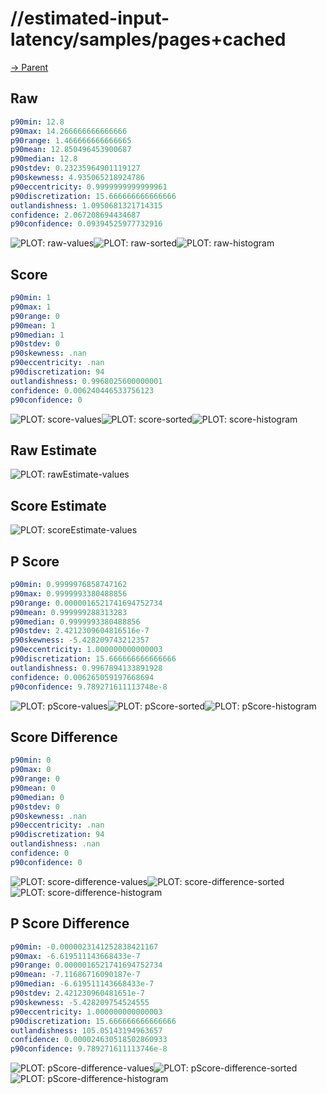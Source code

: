 
# //estimated-input-latency/samples/pages+cached

[→ Parent](../..)


## Raw


```yaml
p90min: 12.8
p90max: 14.266666666666666
p90range: 1.466666666666665
p90mean: 12.850496453900687
p90median: 12.8
p90stdev: 0.23235964901119127
p90skewness: 4.935065218924786
p90eccentricity: 0.9999999999999961
p90discretization: 15.666666666666666
outlandishness: 1.0950681321714315
confidence: 2.067208694434687
p90confidence: 0.09394525977732916

```

![PLOT: raw-values](./raw/values.svg)![PLOT: raw-sorted](./raw/sorted.svg)![PLOT: raw-histogram](./raw/histogram.svg)
## Score


```yaml
p90min: 1
p90max: 1
p90range: 0
p90mean: 1
p90median: 1
p90stdev: 0
p90skewness: .nan
p90eccentricity: .nan
p90discretization: 94
outlandishness: 0.9968025600000001
confidence: 0.006240446533756123
p90confidence: 0

```

![PLOT: score-values](./score/values.svg)![PLOT: score-sorted](./score/sorted.svg)![PLOT: score-histogram](./score/histogram.svg)
## Raw Estimate

![PLOT: rawEstimate-values](./rawEstimate/values.svg)
## Score Estimate

![PLOT: scoreEstimate-values](./scoreEstimate/values.svg)
## P Score


```yaml
p90min: 0.9999976858747162
p90max: 0.9999993380488856
p90range: 0.0000016521741694752734
p90mean: 0.999999288313283
p90median: 0.9999993380488856
p90stdev: 2.4212309604816516e-7
p90skewness: -5.428209743212357
p90eccentricity: 1.000000000000003
p90discretization: 15.666666666666666
outlandishness: 0.9967894133891928
confidence: 0.006265059197668694
p90confidence: 9.789271611113748e-8

```

![PLOT: pScore-values](./pScore/values.svg)![PLOT: pScore-sorted](./pScore/sorted.svg)![PLOT: pScore-histogram](./pScore/histogram.svg)
## Score Difference


```yaml
p90min: 0
p90max: 0
p90range: 0
p90mean: 0
p90median: 0
p90stdev: 0
p90skewness: .nan
p90eccentricity: .nan
p90discretization: 94
outlandishness: .nan
confidence: 0
p90confidence: 0

```

![PLOT: score-difference-values](./score-difference/values.svg)![PLOT: score-difference-sorted](./score-difference/sorted.svg)![PLOT: score-difference-histogram](./score-difference/histogram.svg)
## P Score Difference


```yaml
p90min: -0.0000023141252838421167
p90max: -6.619511143668433e-7
p90range: 0.0000016521741694752734
p90mean: -7.11686716090187e-7
p90median: -6.619511143668433e-7
p90stdev: 2.421230960481651e-7
p90skewness: -5.428209754524555
p90eccentricity: 1.000000000000003
p90discretization: 15.666666666666666
outlandishness: 105.05143194963657
confidence: 0.000024630518502860933
p90confidence: 9.789271611113746e-8

```

![PLOT: pScore-difference-values](./pScore-difference/values.svg)![PLOT: pScore-difference-sorted](./pScore-difference/sorted.svg)![PLOT: pScore-difference-histogram](./pScore-difference/histogram.svg)